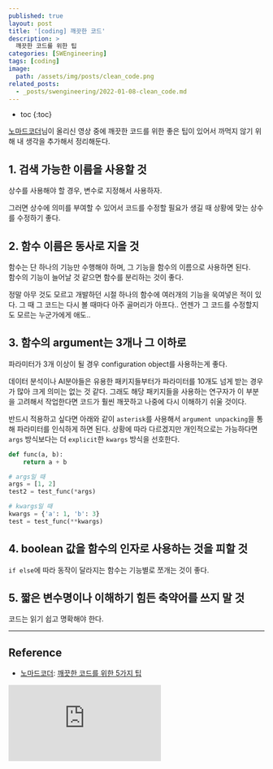 ```yaml
---
published: true
layout: post
title: '[coding] 깨끗한 코드'
description: >
  깨끗한 코드를 위한 팁
categories: [SWEngineering]
tags: [coding]
image:
  path: /assets/img/posts/clean_code.png
related_posts:
  - _posts/swengineering/2022-01-08-clean_code.md
---
```

* toc
{:toc}

[노마드코더](https://www.youtube.com/c/%EB%85%B8%EB%A7%88%EB%93%9C%EC%BD%94%EB%8D%94NomadCoders)님이 올리신 영상 중에 깨끗한 코드를 위한 좋은 팁이 있어서 까먹지 않기 위해 내 생각을 추가해서 정리해둔다.  

## 1. 검색 가능한 이름을 사용할 것

상수를 사용해야 할 경우, 변수로 지정해서 사용하자.  

그러면 상수에 의미를 부여할 수 있어서 코드를 수정할 필요가 생길 때 상황에 맞는 상수를 수정하기 좋다.  

## 2. 함수 이름은 동사로 지을 것

함수는 단 하나의 기능만 수행해야 하며, 그 기능을 함수의 이름으로 사용하면 된다.  
함수의 기능이 늘어날 것 같으면 함수를 분리하는 것이 좋다.  

정말 아무 것도 모르고 개발하던 시절 하나의 함수에 여러개의 기능을 욱여넣은 적이 있다. 그 때 그 코드는 다시 볼 때마다 아주 골머리가 아프다.. 언젠가 그 코드를 수정할지도 모르는 누군가에게 애도..  

## 3. 함수의 argument는 3개나 그 이하로

파라미터가 3개 이상이 될 경우 configuration object를 사용하는게 좋다.  

데이터 분석이나 AI분야들은 유용한 패키지들부터가 파라미터를 10개도 넘게 받는 경우가 많아 크게 의미는 없는 것 같다. 그래도 해당 패키지들을 사용하는 연구자가 이 부분을 고려해서 작업한다면 코드가 훨씬 깨끗하고 나중에 다시 이해하기 쉬울 것이다.  

반드시 적용하고 싶다면 아래와 같이 `asterisk`를 사용해서 `argument unpacking`을 통해 파라미터를 인식하게 하면 된다. 상황에 따라 다르겠지만 개인적으로는 가능하다면 `args` 방식보다는 더 `explicit`한 `kwargs` 방식을 선호한다.  

```python
def func(a, b):
    return a + b

# args일 때
args = [1, 2]
test2 = test_func(*args)

# kwargs일 때
kwargs = {'a': 1, 'b': 3}
test = test_func(**kwargs)
```

## 4. boolean 값을 함수의 인자로 사용하는 것을 피할 것

`if else`에 따라 동작이 달라지는 함수는 기능별로 쪼개는 것이 좋다.  

## 5. 짧은 변수명이나 이해하기 힘든 축약어를 쓰지 말 것

코드는 읽기 쉽고 명확해야 한다.  

---
## Reference
- [노마드코더](https://www.youtube.com/channel/UCUpJs89fSBXNolQGOYKn0YQ): [깨끗한 코드를 위한 5가지 팁](https://youtu.be/Jz8Sx1XYb04)  
<iframe src="https://www.youtube.com/embed/Jz8Sx1XYb04" title="깨끗한 코드를 위한 5가지 팁" frameborder="0" allowfullscreen></iframe>